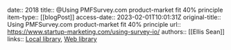 date:: 2018
title:: @Using PMFSurvey.com product-market fit 40% principle
item-type:: [[blogPost]]
access-date:: 2023-02-01T10:01:31Z
original-title:: Using PMFSurvey.com product-market fit 40% principle
url:: https://www.startup-marketing.com/using-survey-io/
authors:: [[Ellis Sean]]
links:: [Local library](zotero://select/library/items/6EGUEU4H), [Web library](https://www.zotero.org/users/6520516/items/6EGUEU4H)
